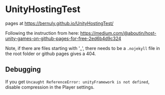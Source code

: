 # UnityHostingTest

pages at https://bernuly.github.io/UnityHostingTest/

Following the instruction from here:
https://medium.com/@aboutin/host-unity-games-on-github-pages-for-free-2ed6b4d9c324

Note, if there are files starting with '_', there needs to be a `.nojekyll` file in the root folder or github pages gives a 404.


## Debugging
If you get `Uncaught ReferenceError: unityFramework is not defined`, disable compression in the Player settings.
